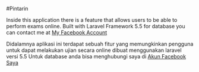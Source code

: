 #Pintarin

Inside this application there is a feature that allows users to be able to perform exams online.
Built with Laravel Framework 5.5
for database you can contact me at [My Facebook Account](https://facebook.com/faris.widhiarta)

Didalamnya aplikasi ini terdapat sebuah fitur yang memungkinkan pengguna untuk dapat melakukan ujian secara online dibuat menggunakan laravel versi 5.5
Untuk database anda bisa menghubungi saya di [Akun Facebook Saya](https://facebook.com/faris.widhiarta)